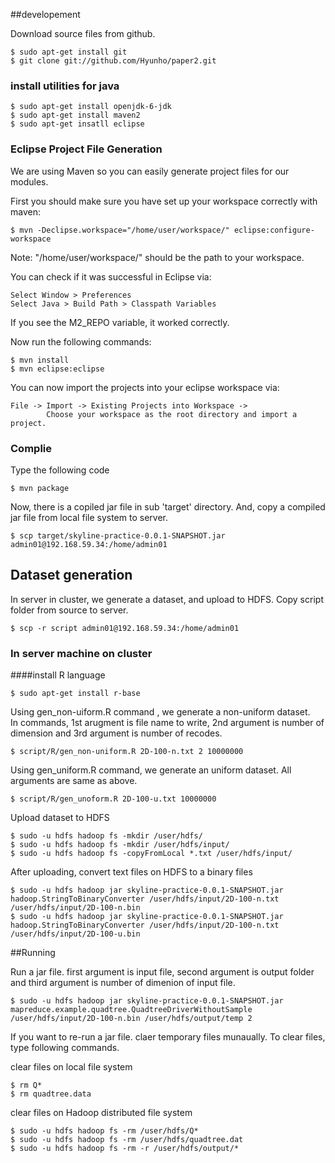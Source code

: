 ##developement

Download source files from github.

    $ sudo apt-get install git    
    $ git clone git://github.com/Hyunho/paper2.git

### install utilities for java

    $ sudo apt-get install openjdk-6-jdk
    $ sudo apt-get install maven2
    $ sudo apt-get insatll eclipse  

### Eclipse Project File Generation

We are using Maven so you can easily generate project files for our modules.

First you should make sure you have set up your workspace correctly with maven:

    $ mvn -Declipse.workspace="/home/user/workspace/" eclipse:configure-workspace
  
Note: "/home/user/workspace/" should be the path to your workspace.

You can check if it was successful in Eclipse via:

    Select Window > Preferences
    Select Java > Build Path > Classpath Variables

If you see the M2_REPO variable, it worked correctly.


Now run the following commands:
  
    $ mvn install
    $ mvn eclipse:eclipse

You can now import the projects into your eclipse workspace via:

    File -> Import -> Existing Projects into Workspace -> 
            Choose your workspace as the root directory and import a project.

### Complie
Type the following code

    $ mvn package 
Now, there is a copiled jar file in sub 'target' directory. And, copy a compiled jar file from local file system to server.

    $ scp target/skyline-practice-0.0.1-SNAPSHOT.jar admin01@192.168.59.34:/home/admin01

    


## Dataset generation 

In server in cluster, we generate a dataset, and upload to HDFS.
Copy script folder from source to server. 

    $ scp -r script admin01@192.168.59.34:/home/admin01

### In server machine on cluster 
####install R language

    $ sudo apt-get install r-base
    
Using gen_non-uiform.R command , we generate a non-uniform dataset.                                          
In commands, 1st arugment is file name to write, 2nd argument is number of dimension and 3rd argument is number of recodes.                                                                                                           

    $ script/R/gen_non-uniform.R 2D-100-n.txt 2 10000000
    
Using gen_uniform.R command, we generate an uniform dataset. All arguments are same as above.              

    $ script/R/gen_unoform.R 2D-100-u.txt 10000000

Upload dataset to HDFS                                                                                          

    $ sudo -u hdfs hadoop fs -mkdir /user/hdfs/
    $ sudo -u hdfs hadoop fs -mkdir /user/hdfs/input/
    $ sudo -u hdfs hadoop fs -copyFromLocal *.txt /user/hdfs/input/

After uploading, convert text files on HDFS to a binary files

    $ sudo -u hdfs hadoop jar skyline-practice-0.0.1-SNAPSHOT.jar hadoop.StringToBinaryConverter /user/hdfs/input/2D-100-n.txt /user/hdfs/input/2D-100-n.bin
    $ sudo -u hdfs hadoop jar skyline-practice-0.0.1-SNAPSHOT.jar hadoop.StringToBinaryConverter /user/hdfs/input/2D-100-n.txt /user/hdfs/input/2D-100-u.bin

##Running

Run a jar file. first argument is input file, second argument is output folder and third argument is number of dimenion of input file.

    $ sudo -u hdfs hadoop jar skyline-practice-0.0.1-SNAPSHOT.jar mapreduce.example.quadtree.QuadtreeDriverWithoutSample /user/hdfs/input/2D-100-n.bin /user/hdfs/output/temp 2

If you want to re-run a jar file. claer temporary files munaually.
To clear files, type following commands.

clear files on local file system                                                                                  

    $ rm Q*
    $ rm quadtree.data

clear files on Hadoop distributed file system   

    $ sudo -u hdfs hadoop fs -rm /user/hdfs/Q*
    $ sudo -u hdfs hadoop fs -rm /user/hdfs/quadtree.dat
    $ sudo -u hdfs hadoop fs -rm -r /user/hdfs/output/*


